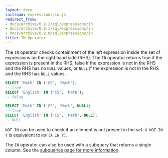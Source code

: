 ```yaml
---
layout: docu
railroad: expressions/in.js
redirect_from:
- docs/archive/0.9.2/sql/expressions/in
- docs/archive/0.9.1/sql/expressions/in
- docs/archive/0.9.0/sql/expressions/in
title: IN Operator
---
```


<div id="rrdiagram"></div>

The `IN` operator checks containment of the left expression inside the set of expressions on the right hand side (RHS). The `IN` operator returns true if the expression is present in the RHS, false if the expression is not in the RHS and the RHS has no `NULL` values, or `NULL` if the expression is not in the RHS and the RHS has `NULL` values.

```sql
SELECT 'Math' IN ('CS', 'Math');
-- true
SELECT 'English' IN ('CS', 'Math');
-- false

SELECT 'Math' IN ('CS', 'Math', NULL);
-- true
SELECT 'English' IN ('CS', 'Math', NULL);
-- NULL
```

`NOT IN` can be used to check if an element is not present in the set. `X NOT IN Y` is equivalent to `NOT(X IN Y)`.

The `IN` operator can also be used with a subquery that returns a single column. See the [subqueries page for more information](../../sql/expressions/subqueries).